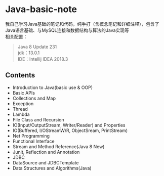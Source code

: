 # Java-basic-note

我自己学习Java基础的笔记和代码，纯手打（含概念笔记和详细注释），包含了Java语言基础、与MySQL连接和数据结构与算法的Java实现等  
相关配置：
>Java 8 Update 231  
>jdk：13.0.1  
>IDE：Intellij IDEA 2018.3  

## Contents
  * Introduction to Java(basic use & OOP)
  * Basic APIs
  * Collections and Map
  * Exception
  * Thread
  * Lambda
  * File Class and Recursion
  * IO(Input/OutputStream, Writer/Reader) and Properties
  * IO(Buffered, I/OStreamW/R, ObjectSream, PrintStream)
  * Net Programming
  * Functional Interface
  * Stream and Method Reference(Java 8 New)
  * Junit, Reflection and Annotation
  * JDBC
  * DataSource and JDBCTemplate
  * Data Structures and Algorithms(Java)

